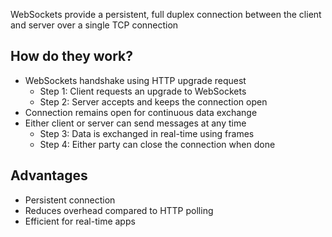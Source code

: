 WebSockets provide a persistent, full duplex connection between the client and server over a single TCP connection

## How do they work?

- WebSockets handshake using HTTP upgrade request
	- Step 1: Client requests an upgrade to WebSockets
	- Step 2: Server accepts and keeps the connection open
- Connection remains open for continuous data exchange
- Either client or server can send messages at any time
	- Step 3: Data is exchanged in real-time using frames
	- Step 4: Either party can close the connection when done
## Advantages

- Persistent connection
- Reduces overhead compared to HTTP polling
- Efficient for real-time apps